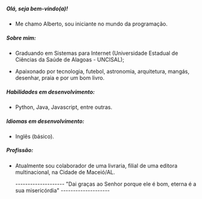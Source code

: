 ##### Olá, seja bem-vindo(a)!

* Me chamo Alberto, sou iniciante no mundo da programação.

##### Sobre mim:

* Graduando em Sistemas para Internet (Universidade Estadual de Ciências da Saúde de Alagoas - UNCISAL);

* Apaixonado por tecnologia, futebol, astronomia, arquitetura, mangás, desenhar, praia e por um bom livro.

##### Habilidades em desenvolvimento:

* Python, Java, Javascript, entre outras.

##### Idiomas em desenvolvimento:

* Inglês (básico).

##### Profissão:

* Atualmente sou colaborador de uma livraria, filial de uma editora multinacional, na Cidade de Maceió/AL.

   -------------------- "Dai graças ao Senhor porque ele é bom, eterna é a sua misericórdia" --------------------
